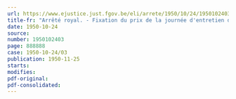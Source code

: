 ```yaml
---
url: https://www.ejustice.just.fgov.be/eli/arrete/1950/10/24/1950102403/justel
title-fr: "Arrêté royal. - Fixation du prix de la journée d'entretien dans deux établissements pour malades mentaux"
date: 1950-10-24
source:
number: 1950102403
page: 888888
case: 1950-10-24/03
publication: 1950-11-25
starts:
modifies:
pdf-original:
pdf-consolidated:
---
```


